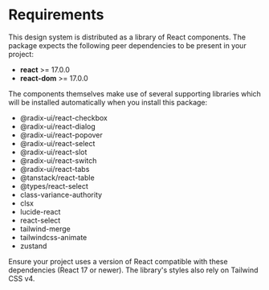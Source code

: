 # Requirements

This design system is distributed as a library of React components. The package expects the following peer dependencies to be present in your project:

- **react** >= 17.0.0
- **react-dom** >= 17.0.0

The components themselves make use of several supporting libraries which will be installed automatically when you install this package:

- @radix-ui/react-checkbox
- @radix-ui/react-dialog
- @radix-ui/react-popover
- @radix-ui/react-select
- @radix-ui/react-slot
- @radix-ui/react-switch
- @radix-ui/react-tabs
- @tanstack/react-table
- @types/react-select
- class-variance-authority
- clsx
- lucide-react
- react-select
- tailwind-merge
- tailwindcss-animate
- zustand

Ensure your project uses a version of React compatible with these dependencies (React 17 or newer).  The library's styles also rely on Tailwind CSS v4.
